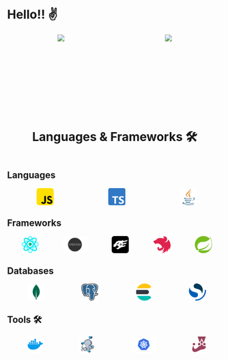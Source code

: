 # Hello!! :v:

<div style="display:flex; justify-content:space-around; align-items:center
; align-content:center; width: 100%">
<img height="180em" src="https://github-readme-stats.vercel.app/api?username=RenanOliveira20&show_icons=true&theme=dracula&include_all_commits=true&count_private=true&hide_border=true" /> 
<img height="180em" src="https://github-readme-stats.vercel.app/api/top-langs?username=RenanOliveira20&show_icons=true&theme=transparent&langs_count=16&hide_border=true" /> 
</div>

<div style="display:flex; justify-content:space-around; align-items:center
; align-content:center; width: 100%; border-bottom: 1px double #ffffff;">

# Languages & Frameworks 🛠

</div>

<div>

## Languages

<div style="display:flex; justify-content:space-around; align-items:center
; align-content:center; width: 100%">
<img height="40em" src="./static/js.png" style="border-radius:15%; margin-left:10px"/> 
<img height="40em" src="./static/ts.png" style="margin-left:10px"> 
<img height="40em" src="./static/java.png" style="margin-left:10px"> 
</div>
</div>

<div>

## Frameworks

<div style="display:flex; justify-content:space-around; align-items:center
; align-content:center; width: 100%">
<img height="40em" src="./static/react.png" style="border-radius:15%; margin-left:10px"/> 
<img height="40em" src="./static/express.png" style="margin-left:10px"> 
<img height="40em" src="./static/fastify.png" style="border-radius:15%; margin-left:10px"> 
<img height="40em" src="./static/nestjs.png" style="margin-left:10px"> 
<img height="40em" src="./static/springboot.png" style="margin-left:10px"> 
</div>
</div>

<div>

## Databases

<div style="display:flex; justify-content:space-around; align-items:center
; align-content:center; width: 100%">
<img height="40em" src="./static/mongodb.png" style="border-radius:15%; margin-left:10px"/> 
<img height="40em" src="./static/Postgresql.png" style="margin-left:10px"> 
<img height="40em" src="./static/elastic.png" style="border-radius:15%; margin-left:10px"> 
<img height="40em" src="./static/opensearch.png" style="margin-left:10px"> 
</div>
</div>

<div>

## Tools 🛠

<div style="display:flex; justify-content:space-around; align-items:center
; align-content:center; width: 100%">
<img height="40em" src="./static/Docker_logo.png" style="border-radius:15%; margin-left:10px"/> 
<img height="40em" src="./static/compose.png" style="margin-left:10px"> 
<img height="40em" src="./static/Kubernetes.png" style="border-radius:15%; margin-left:10px"> 
<img height="40em" src="./static/jest.png" style="margin-left:10px"> 
</div>
</div>
